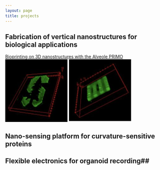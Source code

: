 ```yaml
---
layout: page
title: projects
---
```


## Fabrication of vertical nanostructures for biological applications ##
[Bioprinting on 3D nanostructures with the Alveole PRIMO](https://snfexfab.stanford.edu/snf/projects/bioprinting-on-3d-nanostructures-with-alveole-primo)<br>
![Stanford Logo](/assets/img/PRIMO-1.jpg) ![Printing on nanostructures](/assets/img/PRIMOnano-1.jpg)

## Nano-sensing platform for curvature-sensitive proteins ##

## Flexible electronics for organoid recording##
